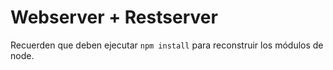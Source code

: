 # Webserver + Restserver

Recuerden que deben ejecutar ``` npm install ``` para reconstruir los módulos de node.


